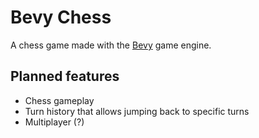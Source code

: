 # Bevy Chess
A chess game made with the [Bevy](https://github.com/bevyengine/bevy) game engine.
## Planned features
* Chess gameplay
* Turn history that allows jumping back to specific turns
* Multiplayer (?)